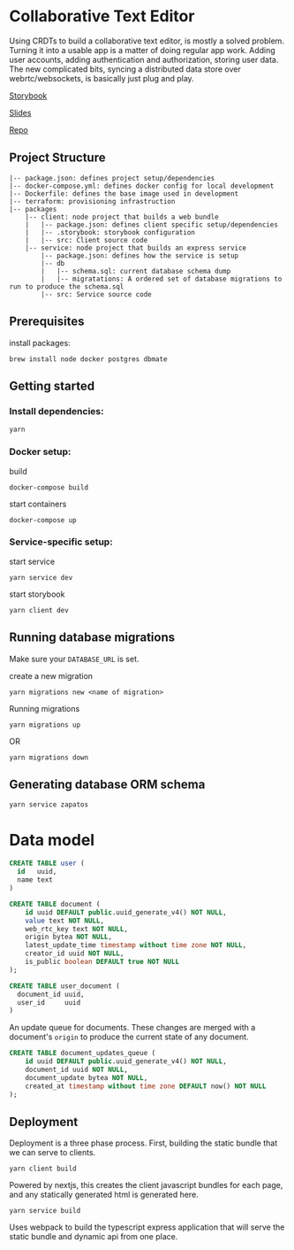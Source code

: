 
# Collaborative Text Editor

Using CRDTs to build a collaborative text editor, is mostly a solved problem. Turning it into a usable app is a matter of doing regular app work. Adding user accounts, adding authentication and authorization, storing user data. The new complicated bits, syncing a distributed data store over webrtc/websockets, is basically just plug and play.

[Storybook](http://bingobongo.ml)

[Slides](http://bingobongo.ml/slides/index.html)

[Repo](https://github.com/chewnoill/collaborative-editor)

## Project Structure

```
|-- package.json: defines project setup/dependencies
|-- docker-compose.yml: defines docker config for local development
|-- Dockerfile: defines the base image used in development
|-- terraform: provisioning infrastruction 
|-- packages
    |-- client: node project that builds a web bundle
    |   |-- package.json: defines client specific setup/dependencies
    |   |-- .storybook: storybook configuration
    |   |-- src: Client source code
    |-- service: node project that builds an express service
        |-- package.json: defines how the service is setup
        |-- db
        |   |-- schema.sql: current database schema dump
        |   |-- migratations: A ordered set of database migrations to run to produce the schema.sql 
        |-- src: Service source code
```

## Prerequisites

install packages:

```shell
brew install node docker postgres dbmate
```

## Getting started

### Install dependencies:

```shell
yarn
```

### Docker setup:

build
```shell
docker-compose build
```

start containers
```shell
docker-compose up
```

### Service-specific setup:

start service
```shell
yarn service dev
```

start storybook
```shell
yarn client dev
```

## Running database migrations
Make sure your `DATABASE_URL` is set.

create a new migration
```shell
yarn migrations new <name of migration>
```

Running migrations
```shell
yarn migrations up
```
OR
```shell
yarn migrations down
```

## Generating database ORM schema
```shell
yarn service zapatos
```

# Data model

```sql
CREATE TABLE user (
  id   uuid,
  name text
)
```

```sql
CREATE TABLE document (
    id uuid DEFAULT public.uuid_generate_v4() NOT NULL,
    value text NOT NULL,
    web_rtc_key text NOT NULL,
    origin bytea NOT NULL,
    latest_update_time timestamp without time zone NOT NULL,
    creator_id uuid NOT NULL,
    is_public boolean DEFAULT true NOT NULL
);
```

```sql
CREATE TABLE user_document (
  document_id uuid,
  user_id     uuid
)
```

An update queue for documents. These changes are merged with a document's `origin` to produce the current state of any document.

```sql
CREATE TABLE document_updates_queue (
    id uuid DEFAULT public.uuid_generate_v4() NOT NULL,
    document_id uuid NOT NULL,
    document_update bytea NOT NULL,
    created_at timestamp without time zone DEFAULT now() NOT NULL
);
```

## Deployment

Deployment is a three phase process. First, building the static bundle that we can serve to clients.

`yarn client build`

Powered by nextjs, this creates the client javascript bundles for each page, and any statically generated html is generated here.

`yarn service build`

Uses webpack to build the typescript express application that will serve the static bundle and dynamic api from one place.

